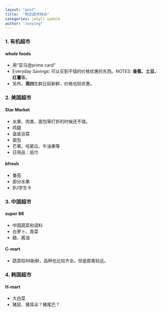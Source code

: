 ```yaml
---
layout: "post"
title:  "附近超市特点"
categories: jekyll update
author: "Junying"
---
```

### 1. 有机超市
#### whole foods
- 用“亚马逊prime card”
- Everyday Savings: 可以买到不错的价格优惠的东西。NOTES: **香蕉、土豆、红薯**等。
- 另外，**周四**生鲜比较新鲜，价格也较优惠。

### 2. 美国超市
#### Star Market
- 水果、肉类、面包等打折的时候还不错。
- 鸡腿
- 盒装豆腐
- 面包
- 芒果、哈密瓜、牛油果等
- 日用品：纸巾
#### bfresh
- 番茄
- 部分水果
- BU学生卡

### 3. 中国超市
#### super 88
- 中国蔬菜和调料
- 白萝卜、青菜
- 醋、酱油

#### C-mart
- 蔬菜较88新鲜，品种也比较齐全。但是距离较远。

### 4. 韩国超市
#### H-mart
- 大白菜
- 猪屁、猪耳朵？猪尾巴？
